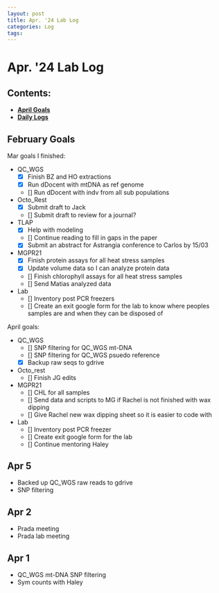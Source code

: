 ```yaml
---
layout: post
title: Apr. '24 Lab Log
categories: Log
tags: 
---
```


# Apr. '24 Lab Log

## Contents:
- [**April Goals**](#goals)  
- [**Daily Logs**](#log)     


## <a name="goals"></a> **February Goals**

Mar goals I finished: 
- QC_WGS
    - [x] Finish BZ and HO extractions
    - [x] Run dDocent with mtDNA as ref genome
    - [] Run dDocent with indv from all sub populations
- Octo_Rest
    - [x] Submit draft to Jack
    - [] Submit draft to review for a journal?
- TLAP
    - [x] Help with modeling 
    - [] Continue reading to fill in gaps in the paper 
    - [x] Submit an abstract for Astrangia conference to Carlos by 15/03
- MGPR21
    - [x] Finish protein assays for all heat stress samples 
    - [x] Update volume data so I can analyze protein data
    - [] Finish chlorophyll assays for all heat stress samples
    - [] Send Matias analyzed data 
- Lab 
    - [] Inventory post PCR freezers
    - [] Create an exit google form for the lab to know where peoples samples are and when they can be disposed of

April goals: 
- QC_WGS
    - [] SNP filtering for QC_WGS mt-DNA
    - [] SNP filtering for QC_WGS psuedo reference 
    - [x] Backup raw seqs to gdrive
- Octo_rest
    - [] Finish JG edits 
- MGPR21
    - [] CHL for all samples 
    - [] Send data and scripts to MG if Rachel is not finished with wax dipping 
    - [] Give Rachel new wax dipping sheet so it is easier to code with 
- Lab 
    - [] Inventory post PCR freezer 
    - [] Create exit google form for the lab 
    - [] Continue mentoring Haley 

## Apr 5
- Backed up QC_WGS raw reads to gdrive 
- SNP filtering 

## Apr 2
- Prada meeting 
- Prada lab meeting

## Apr 1
- QC_WGS mt-DNA SNP filtering 
- Sym counts with Haley 